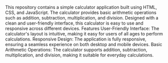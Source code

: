 This repository contains a simple calculator application built using HTML, CSS, and JavaScript. The calculator provides basic arithmetic operations such as addition, subtraction, multiplication, and division. Designed with a clean and user-friendly interface, this calculator is easy to use and responsive across different devices.
Features
User-Friendly Interface: The calculator's layout is intuitive, making it easy for users of all ages to perform calculations.
Responsive Design: The application is fully responsive, ensuring a seamless experience on both desktop and mobile devices.
Basic Arithmetic Operations: The calculator supports addition, subtraction, multiplication, and division, making it suitable for everyday calculations.
